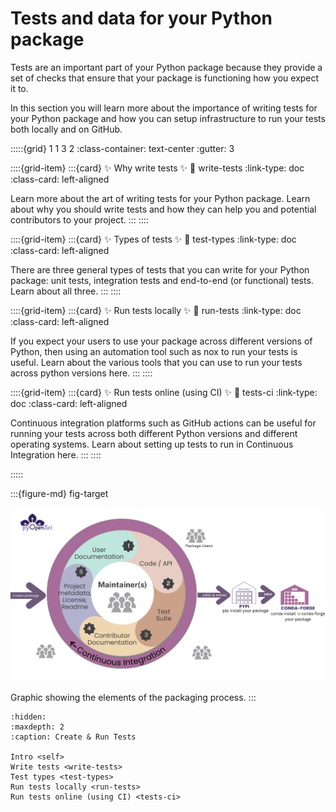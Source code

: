 # Tests and data for your Python package

Tests are an important part of your Python package because they
provide a set of checks that ensure that your package is
functioning how you expect it to.

In this section you will learn more about the importance of writing
tests for your Python package and how you can setup infrastructure
to run your tests both locally and on GitHub.

:::::{grid} 1 1 3 2
:class-container: text-center
:gutter: 3

::::{grid-item}
:::{card} ✨ Why write tests ✨
:link: write-tests
:link-type: doc
:class-card: left-aligned

Learn more about the art of writing tests for your Python package.
Learn about why you should write tests and how they can help you and
potential contributors to your project.
:::
::::

::::{grid-item}
:::{card} ✨ Types of tests ✨
:link: test-types
:link-type: doc
:class-card: left-aligned

There are three general types of tests that you can write for your Python
package: unit tests, integration tests and end-to-end (or functional) tests. Learn about all three.
:::
::::

::::{grid-item}
:::{card} ✨ Run tests locally ✨
:link: run-tests
:link-type: doc
:class-card: left-aligned

If you expect your users to use your package across different versions
of Python, then using an automation tool such as nox to run your tests is useful. Learn about the various tools that you can use to run your tests across python versions here.
:::
::::

::::{grid-item}
:::{card} ✨ Run tests online (using CI) ✨
:link: tests-ci
:link-type: doc
:class-card: left-aligned

Continuous integration platforms such as GitHub actions can be
useful for running your tests across both different Python versions
and different operating systems. Learn about setting up tests to run in Continuous Integration here.
:::
::::

:::::

:::{figure-md} fig-target

<img src="../images/packaging-lifecycle.png" alt="" width="800px">

Graphic showing the elements of the packaging process.
:::

```{toctree}
:hidden:
:maxdepth: 2
:caption: Create & Run Tests

Intro <self>
Write tests <write-tests>
Test types <test-types>
Run tests locally <run-tests>
Run tests online (using CI) <tests-ci>
```
